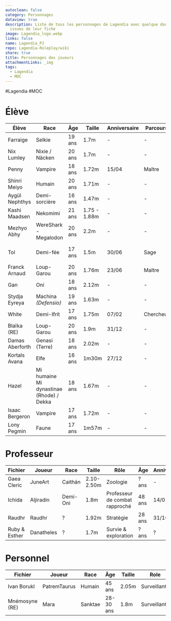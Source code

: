 ```yaml
---
autoclean: false
category: Personnages
dataview: true
description: Liste de tous les personnages de Lagendia avec quelque données
  issues de leur fiche
image: Lagendia_logo.webp
links: false
name: Lagendia_PJ
repo: Lagendia-Roleplay/wiki
share: true
title: Personnages des joueurs
attachmentLinks: _img
tags:
  - Lagendia
  - MOC
---
```


#Lagendia #MOC
# Élève

| Élève                                                                           | Race                                     | Âge    | Taille       | Anniversaire | Parcours  | Club                    |
| ------------------------------------------------------------------------------- | ---------------------------------------- | ------ | ------------ | ------------ | --------- | ----------------------- |
| Farraige             | Selkie                                   | 19 ans | 1.7m         | \-           | \-        | \- & \-                 |
| Nix Lumley         | Nixie / Näcken                           | 20 ans | 1.7m         | \-           | \-        | \- & \-                 |
| Penny                   | Vampire                                  | 18 ans | 1.72m        | 15/04        | Maître    | Jardinage & Journalisme |
| Shinri Meiyo     | Humain                                   | 20 ans | 1.71m        | \-           | \-        | Sport & Cuisine         |
| Aygül Nephthys | Demi-sorcière                            | 16 ans | 1.47m        | \-           | \-        | Sport & Duel            |
| Kashi Maadsen   | Nekomimi                                 | 21 ans | 1.75 - 1.88m | \-           | \-        | \- & \-                 |
| Mezhyo Abhy       | WereShark - Megalodon                    | 20 ans | 2.2m         | \-           | \-        | Jardinage & Cuisine     |
| Tol                       | Demi-fée                                 | 17 ans | 1.5m         | 30/06        | Sage      | Prestation magique & \- |
| Franck Arnaud    | Loup-Garou                               | 20 ans | 1.76m        | 23/06        | Maître    | Duel & Cuisine          |
| Gan                        | Oni                                      | 18 ans | 2.12m        | \-           | \-        | \- & \-                 |
| Stydja Eyreya    | Machina _(Defensio)_                     | 19 ans | 1.63m        | \-           | \-        | \- & \-                 |
| White                    | Demi-Ifrit                               | 17 ans | 1.75m        | 07/02        | Chercheur | Journalisme & \-        |
| Blaïka (RE)         | Loup-Garou                               | 20 ans | 1.9m         | 31/12        | \-        | Sport & Duel            |
| Damas Aberforth | Genasi (Terre)                           | 18 ans | 2.02m        | \-           | \-        | \- & \-                 |
| Kortals Avana     | Elfe                                     | 16 ans | 1m30m        | 27/12        | \-        | \- & \-                 |
| Hazel                    | Mi humaine Mi dynastinae (Rhode) / Dekka | 18 ans | 1.67m        | \-           | \-        | Journalisme & \-        |
| Isaac Bergeron  | Vampire                                  | 17 ans | 1.72m        | \-           | \-        | Cuisine & \-            |
| Lony Pegmin        | Faune                                    | 17 ans | 1m57m        | \-           | \-        | \- & \-                 |


# Professeur

| Fichier                                                                  | Joueur     | Race     | Taille     | Rôle                           | Âge    | Anniversaire |
| ------------------------------------------------------------------------ | ---------- | -------- | ---------- | ------------------------------ | ------ | ------------ |
| Gaea Cleric     | JuneArt    | Caithán  | 2.10-2.50m | Zoologie                       | ? ans  | \-           |
| Ichida               | Aljiradin  | Demi-Oni | 1.8m       | Professeur de combat rapproché | 48 ans | 14/02        |
| Raudhr               | Raudhr     | ?        | 1.92m      | Stratégie                      | 28 ans | 31/10        |
| Ruby & Esther | Danatheles | ?        | 1.7m       | Survie & exploration           | ? ans  | ?            |


# Personnel

| Fichier                                                                   | Joueur       | Race                                                   | Âge       | Taille | Role         | Anniversaire |
| ------------------------------------------------------------------------- | ------------ | ------------------------------------------------------ | --------- | ------ | ------------ | ------------ |
| Ivan Borukl       | PatremTaurus | Humain                                                 | 45 ans    | 2.05m  | Surveillant  | /            |
| Mnémosyne (RE) | Mara         | Sanktae | 28-30 ans | 1.8m   | Surveillante | 15/06        |


